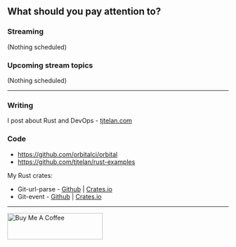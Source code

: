 ## What should you pay attention to? 

### Streaming

(Nothing scheduled)

### Upcoming stream topics

(Nothing scheduled)

---

### Writing

I post about Rust and DevOps - [tjtelan.com](https://tjtelan.com)

### Code

* https://github.com/orbitalci/orbital
* https://github.com/tjtelan/rust-examples

My Rust crates:
* Git-url-parse - [Github](https://github.com/tjtelan/git-url-parse-rs) | [Crates.io](https://crates.io/crates/git-url-parse) 
* Git-event - [Github](https://github.com/tjtelan/git-event-rs) | [Crates.io](https://crates.io/crates/git-event)

---

<a href="https://www.buymeacoffee.com/tjtelan" target="_blank"><img src="https://cdn.buymeacoffee.com/buttons/v2/default-violet.png" alt="Buy Me A Coffee" style="height: 60px !important;width: 217px !important;" ></a>

